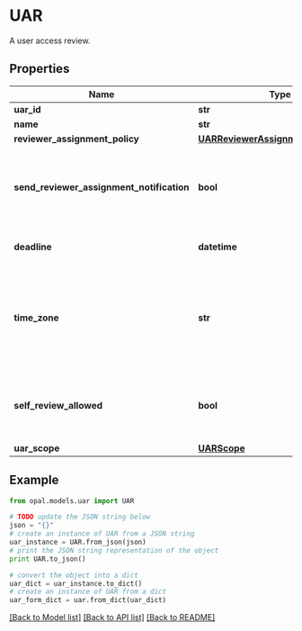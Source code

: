# UAR

A user access review.

## Properties

Name | Type | Description | Notes
------------ | ------------- | ------------- | -------------
**uar_id** | **str** | The ID of the UAR. | 
**name** | **str** | The name of the UAR. | 
**reviewer_assignment_policy** | [**UARReviewerAssignmentPolicyEnum**](UARReviewerAssignmentPolicyEnum.md) |  | 
**send_reviewer_assignment_notification** | **bool** | A bool representing whether to send a notification to reviewers when they&#39;re assigned a new review. Default is False. | 
**deadline** | **datetime** | The last day for reviewers to complete their access reviews. | 
**time_zone** | **str** | The time zone name (as defined by the IANA Time Zone database) used in the access review deadline and exported audit report. Default is America/Los_Angeles. | 
**self_review_allowed** | **bool** | A bool representing whether to present a warning when a user is the only reviewer for themself. Default is False. | 
**uar_scope** | [**UARScope**](UARScope.md) |  | [optional] 

## Example

```python
from opal.models.uar import UAR

# TODO update the JSON string below
json = "{}"
# create an instance of UAR from a JSON string
uar_instance = UAR.from_json(json)
# print the JSON string representation of the object
print UAR.to_json()

# convert the object into a dict
uar_dict = uar_instance.to_dict()
# create an instance of UAR from a dict
uar_form_dict = uar.from_dict(uar_dict)
```
[[Back to Model list]](../README.md#documentation-for-models) [[Back to API list]](../README.md#documentation-for-api-endpoints) [[Back to README]](../README.md)


